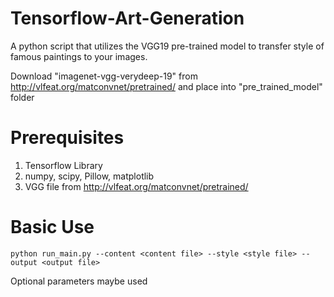 # Tensorflow-Art-Generation

A python script that utilizes the VGG19 pre-trained model to transfer style of famous paintings to your images.

Download "imagenet-vgg-verydeep-19" from http://vlfeat.org/matconvnet/pretrained/ and place into "pre_trained_model" folder

# Prerequisites
1. Tensorflow Library
2. numpy, scipy, Pillow, matplotlib
3. VGG file from http://vlfeat.org/matconvnet/pretrained/

# Basic Use
```
python run_main.py --content <content file> --style <style file> --output <output file>
```
Optional parameters maybe used

